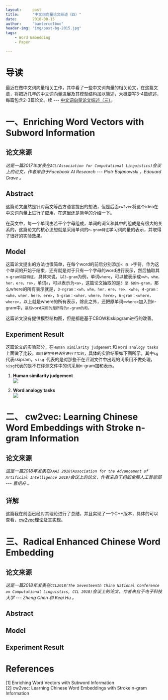 ```yaml
---
layout:     post
title:      "中文词向量论文综述（四）"
date:       2018-08-15
author:     "bamtercelboo"
header-img: "img/post-bg-2015.jpg"
tags:
    - Word Embedding
    - Paper

---
```



#  导读  #
最近在做中文词向量相关工作，其中看了一些中文词向量的相关论文，在这篇文章，将把近几年的中文词向量进展及其模型结构加以简述，大概要写3-4篇综述，每篇包含2-3篇论文。续 --- [中文词向量论文综述（三）](https://bamtercelboo.github.io/2018/08/14/chinese_embedding_paper_thrid/)。  


# 一、Enriching Word Vectors with Subword Information #

## 论文来源 ##
*这是一篇2017年发表在`ACL(Association for Computational Linguistics)`会议上的论文，作者来自于Facebook AI Research --- Piotr Bojanowski ，Edouard Grave 。*


## Abstract ##
这篇论文虽然是针对英文等西方语言提出的想法，但是后面`cw2vec`将这个idea在中文词向量上进行了应用，在这里还是简单的介绍一下。  

在英文中，每一个单词由若干个字母组成，单词的词义和其中的组成是有很大的关系的，这篇论文的核心思想就是采用单词的`n-gram特征`学习词向量的表示，并取得了很好的实验效果。  


## Model ##
这篇论文提出的方法也很简单，在每个word的前后分别添加` < 与 > `字符，作为这个单词的开始于结束，还有就是对于只有一个字母的word进行表示，然后抽取其`n-gram词袋特征`，具体来说，以`3-gram`为例，单词`where`，可以被表示成`<wh，whe，her，ere，re>`，单词`a`，可以表示为`<a>`，这篇论文抽取的是`3 至 6的n-gram`，那么where的所有表示就是，`3-ngram：<wh，whe，her，ere，re>，<whe`，`4-gram：<whe，wher，here，ere>`，`5-gram：<wher，where，here>`，`6-gram：<where，where>`，以上就是where的所有表示，除此之外，还把原单词`<where>`加入到n-gram中，`最后word采用的是所有的n-gram的和。`     


这篇论文没有提供模型结构图，但是都是基于CBOW和skipgram进行的改善。  


## Experiment Result ##
这篇论文的实验部分，在`Human similarity judgement` 和 `Word analogy tasks`上面做了比较，`而且是在多种语言进行了实验`，具体的实验结果如下图所示，其中`sg`代表skipram，`sisg-`代表的是对那些不在评测文件中出现的词采用不做处理，`sisg`代表的是不在评测文件中的词采用n-gram加和表示。  
1. **Human similarity judgement**  
![](https://i.imgur.com/P3Mvlok.png)

2. **Word analogy tasks**    
![](https://i.imgur.com/zQmpjjq.png)




# 二、 cw2vec: Learning Chinese Word Embeddings with Stroke n-gram Information #

## 论文来源 ##
*这是一篇2018年发表在`AAAI 2018(Association for the Advancement of Artificial Intelligence 2018)`会议上的论文，作者来自于蚂蚁金服人工智能部 --- 曹绍升  。*

## 详解 ##
这篇我在前面已经对其理论进行了总结，并且实现了一个C++版本，具体的可以查看，[cw2vec理论及其实现](https://bamtercelboo.github.io/2018/05/11/cw2vec/)。  

  
# 三、Radical Enhanced Chinese Word Embedding #

## 论文来源 ##
*这是一篇2018年发表在`CCL2018(The Seventeenth China National Conference on Computational Linguistics, CCL 2018)`会议上的论文，作者来自于电子科技大学 --- Zheng Chen 和 Keqi Hu 。*


## Abstract ##



## Model ##



## Experiment Result ##



# References  #
[1] Enriching Word Vectors with Subword Information  
[2] cw2vec: Learning Chinese Word Embeddings with Stroke n-gram Information  

  



  
 








